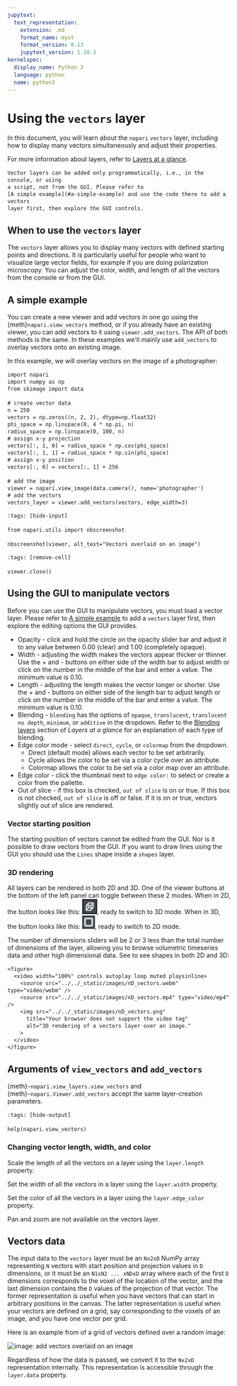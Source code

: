 ```yaml
---
jupytext:
  text_representation:
    extension: .md
    format_name: myst
    format_version: 0.13
    jupytext_version: 1.10.3
kernelspec:
  display_name: Python 3
  language: python
  name: python3
---
```


# Using the `vectors` layer

In this document, you will learn about the `napari` `vectors` layer, including
how to display many vectors simultaneously and adjust their properties.

For more information about layers, refer to [Layers at a glance](../../guides/layers).

```{note}
Vector layers can be added only programmatically, i.e., in the console, or using
a script, not from the GUI. Please refer to
[A simple example](#a-simple-example) and use the code there to add a vectors
layer first, then explore the GUI controls.
```

## When to use the `vectors` layer

The `vectors` layer allows you to display many vectors with defined starting
points and directions. It is particularly useful for people who want to
visualize large vector fields, for example if you are doing polarization
microscopy. You can adjust the color, width, and length of all the vectors from
the console or from the GUI.

## A simple example

You can create a new viewer and add vectors in one go using the
{meth}`napari.view_vectors` method, or if you already have an existing viewer,
you can add vectors to it using `viewer.add_vectors`. The API of both methods is
the same. In these examples we'll mainly use `add_vectors` to overlay vectors
onto an existing image.

In this example, we will overlay vectors on the image of a photographer:

```{code-cell} python
import napari
import numpy as np
from skimage import data

# create vector data
n = 250
vectors = np.zeros((n, 2, 2), dtype=np.float32)
phi_space = np.linspace(0, 4 * np.pi, n)
radius_space = np.linspace(0, 100, n)
# assign x-y projection
vectors[:, 1, 0] = radius_space * np.cos(phi_space)
vectors[:, 1, 1] = radius_space * np.sin(phi_space)
# assign x-y position
vectors[:, 0] = vectors[:, 1] + 256

# add the image
viewer = napari.view_image(data.camera(), name='photographer')
# add the vectors
vectors_layer = viewer.add_vectors(vectors, edge_width=3)
```

```{code-cell} python
:tags: [hide-input]

from napari.utils import nbscreenshot

nbscreenshot(viewer, alt_text="Vectors overlaid on an image")
```

```{code-cell} python
:tags: [remove-cell]

viewer.close()
```

## Using the GUI to manipulate vectors

Before you can use the GUI to manipulate vectors, you must load a vector layer.
Please refer to [A simple example](#a-simple-example) to add a `vectors` layer
first, then explore the editing options the GUI provides.

* Opacity - click and hold the circle on the opacity slider bar and adjust it to
  any value between 0.00 (clear) and 1.00 (completely opaque).
* Width - adjusting the width makes the vectors appear thicker or thinner. Use
  the + and - buttons on either side of the width bar to adjust width or click
  on the number in the middle of the bar and enter a value. The minimum value is
  0.10.
* Length - adjusting the length makes the vector longer or shorter. Use the +
  and - buttons on either side of the length bar to adjust length or click on
  the number in the middle of the bar and enter a value. The minimum value is
  0.10.
* Blending - `blending` has the options of `opaque`, `translucent`,
  `translucent no depth`, `minimum`, or `additive` in the dropdown. Refer to the
  [Blending layers](blending-layers) section of _Layers at a glance_ for an
  explanation of each type of blending.
* Edge color mode - select `direct`, `cycle`, or `colormap` from the dropdown.
  * Direct (default mode) allows each vector to be set arbitrarily.
  * Cycle allows the color to be set via a color cycle over an attribute.
  * Colormap allows the color to be set via a color map over an attribute.
* Edge color - click the thumbnail next to `edge color:` to select or create a
  color from the pallette.
* Out of slice - if this box is checked, `out of slice` is on or true. If this
  box is not checked, `out of slice` is off or false. If it is on or true,
  vectors slightly out of slice are rendered.

### Vector starting position  

The starting position of vectors cannot be edited from the GUI. Nor is it
possible to draw vectors from the GUI. If you want to draw lines using the GUI
you should use the `Lines` shape inside a `shapes` layer.

### 3D rendering

All layers can be rendered in both 2D and 3D. One of the viewer buttons at the
bottom of the left panel can toggle between these 2 modes.
When in 2D, the button looks like this: ![image: 2D/3D button](../../images/3D-button.png), ready to switch to 3D mode.
When in 3D, the button looks like this: ![image: 2D/3D button](../../images/2D-button.png), ready to switch to 2D mode.

The number of dimensions sliders will be 2 or 3 less than the total number of
dimensions of the layer, allowing you to browse volumetric timeseries data and
other high dimensional data. See [](../../gallery/nD_vectors) to see shapes in
both 2D and 3D:

```{raw} html
<figure>
  <video width="100%" controls autoplay loop muted playsinline>
    <source src="../../_static/images/nD_vectors.webm" type="video/webm" />
    <source src="../../_static/images/nD_vectors.mp4" type="video/mp4" />
    <img src="../../_static/images/nD_vectors.png"
      title="Your browser does not support the video tag"
      alt="3D rendering of a vectors layer over an image."
    >
  </video>
</figure>
```

## Arguments of `view_vectors` and `add_vectors`

{meth}`~napari.view_layers.view_vectors` and {meth}`~napari.Viewer.add_vectors`
accept the same layer-creation parameters.

```{code-cell} python
:tags: [hide-output]

help(napari.view_vectors)
```

### Changing vector length, width, and color

Scale the length of all the vectors on a layer using the `layer.length` property.

Set the width of all the vectors in a layer using the `layer.width` property.

Set the color of all the vectors in a layer using the `layer.edge_color` property.

Pan and zoom are not available on the vectors layer.

## Vectors data

The input data to the `vectors` layer must be an `Nx2xD` NumPy array
representing `N` vectors with start position and projection values in `D`
dimensions, or it must be an `N1xN2 ... xNDxD` array where each of the first
`D` dimensions corresponds to the voxel of the location of the vector, and the
last dimension contains the `D` values of the projection of that vector. The
former representation is useful when you have vectors that can start in
arbitrary positions in the canvas. The latter representation is useful when your
vectors are defined on a grid, say corresponding to the voxels of an image, and
you have one vector per grid.

Here is an example from [](../../gallery/add_vectors_image) of a grid of vectors
defined over a random image:

![image: add vectors overlaid on an image](../../images/add_vectors_image.png)

Regardless of how the data is passed, we convert it to the `Nx2xD`
representation internally. This representation is accessible through the
`layer.data` property.
